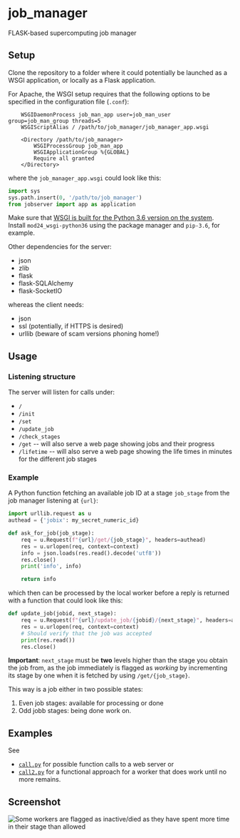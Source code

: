 # job_manager
FLASK-based supercomputing job manager

## Setup

Clone the repository to a folder where it could potentially be launched as a WSGI application, or locally as a Flask application.

For Apache, the WSGI setup requires that the following options to be specified in the configuration file (`.conf`):

```ApacheConf
    WSGIDaemonProcess job_man_app user=job_man_user group=job_man_group threads=5
    WSGIScriptAlias / /path/to/job_manager/job_manager_app.wsgi

    <Directory /path/to/job_manager>
        WSGIProcessGroup job_man_app
        WSGIApplicationGroup %{GLOBAL}
        Require all granted
    </Directory>
```

where the `job_manager_app.wsgi` could look like this:

```python
import sys
sys.path.insert(0, '/path/to/job_manager')
from jobserver import app as application
```

Make sure that [WSGI is built for the Python 3.6 version on the system](http://modwsgi.readthedocs.io/en/develop/user-guides/quick-installation-guide.html). Install `mod24_wsgi-python36` using the package manager and `pip-3.6`, for example.

Other dependencies for the server:

- json
- zlib
- flask
- flask-SQLAlchemy
- flask-SocketIO

whereas the client needs:

- json
- ssl (potentially, if HTTPS is desired)
- urllib (beware of scam versions phoning home!)

## Usage

### Listening structure

The server will listen for calls under:

- `/`
- `/init`
- `/set`
- `/update_job`
- `/check_stages`
- `/get` -- will also serve a web page showing jobs and their progress
- `/lifetime` -- will also serve a web page showing the life times in minutes for the different job stages

### Example

A Python function fetching an available job ID at a stage `job_stage` from the job manager listening at `{url}`:

```python
import urllib.request as u
authead = {'jobix': my_secret_numeric_id}

def ask_for_job(job_stage):
    req = u.Request(f"{url}/get/{job_stage}", headers=authead)
    res = u.urlopen(req, context=context)
    info = json.loads(res.read().decode('utf8'))
    res.close()
    print('info', info)

    return info
```

which then can be processed by the local worker before a reply is returned with a function that could look like this:

```python
def update_job(jobid, next_stage):
    req = u.Request(f"{url}/update_job/{jobid}/{next_stage}", headers=authead)
    res = u.urlopen(req, context=context)
    # Should verify that the job was accepted
    print(res.read())
    res.close()
```
**Important**: `next_stage` must be **two** levels higher than the stage you obtain the job from, as the job immediately is flagged as *working* by incrementing its stage by one when it is fetched by using `/get/{job_stage}`.

This way is a job either in two possible states:

1. Even job stages: available for processing or done
2. Odd jobb stages: being done work on.



## Examples

See

- [`call.py`](../master/call.py) for possible function calls to a web server or
- [`call2.py`](../master/call2.py) for a functional approach for a worker that does work until no more remains.

## Screenshot

![Some workers are flagged as inactive/died as they have spent more time in their stage than allowed](../master/img/screenshot.png)
